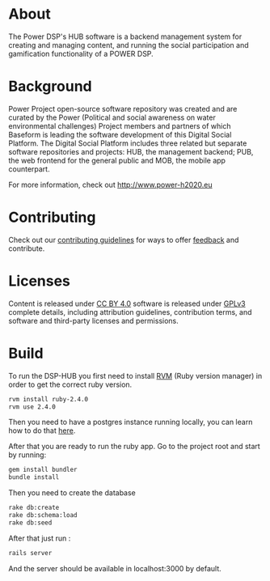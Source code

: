 # About

The Power DSP's HUB software is a backend management system for creating and managing content, and running the social participation and gamification functionality of a POWER DSP.

# Background

Power Project open-source software repository was created and are curated by the Power (Political and social awareness on water environmental challenges) Project members and partners of which Baseform is leading the software development of this Digital Social Platform. The Digital Social Platform includes three related but separate software repositories and projects: HUB, the management backend; PUB, the web frontend for the general public and MOB, the mobile app counterpart. 

For more information, check out http://www.power-h2020.eu

# Contributing

Check out our [contributing guidelines](https://github.com/power-baseform/DSP-HUB/blob/master/CONTRIBUTING.md) for ways to offer [feedback](https://bugzilla.baseform.com/) and contribute.

# Licenses

Content is released under [CC BY 4.0](https://creativecommons.org/licenses/by/4.0/) software is released under [GPLv3](https://choosealicense.com/licenses/gpl-3.0/) complete details, including attribution guidelines, contribution terms, and software and third-party licenses and permissions.

# Build

To run the DSP-HUB you first need to install [RVM](https://rvm.io/rvm/install) (Ruby version manager) in order to get the correct ruby version.

```bash
rvm install ruby-2.4.0
rvm use 2.4.0
```

Then you need to have a postgres instance running locally, you can learn how to do that [here](https://www.postgresql.org/docs/9.3/static/tutorial-install.html).

After that you are ready to run the ruby app.
Go to the project root and start by running:

```bash
gem install bundler
bundle install
```

Then you need to create the database

```bash
rake db:create
rake db:schema:load
rake db:seed
```

After that just run :

```bash
rails server
```

And the server should be available in localhost:3000 by default.
